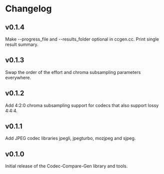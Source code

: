 # Changelog

## v0.1.4

Make --progress_file and --results_folder optional in ccgen.cc.
Print single result summary.

## v0.1.3

Swap the order of the effort and chroma subsampling parameters everywhere.

## v0.1.2

Add 4:2:0 chroma subsampling support for codecs that also support lossy 4:4:4.

## v0.1.1

Add JPEG codec libraries jpegli, jpegturbo, mozjpeg and sjpeg.

## v0.1.0

Initial release of the Codec-Compare-Gen library and tools.
